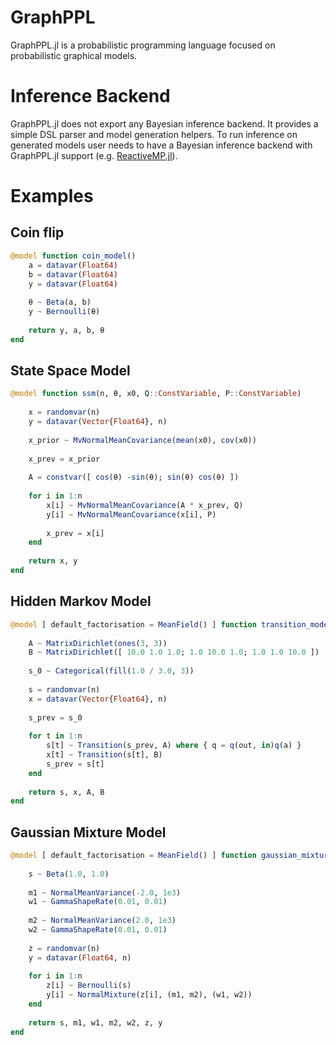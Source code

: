# GraphPPL

GraphPPL.jl is a probabilistic programming language focused on probabilistic graphical models. 

# Inference Backend

GraphPPL.jl does not export any Bayesian inference backend. It provides a simple DSL parser and model generation helpers. To run inference on 
generated models user needs to have a Bayesian inference backend with GraphPPL.jl support (e.g. [ReactiveMP.jl](https://github.com/biaslab/ReactiveMP.jl)). 

# Examples

## Coin flip

```julia
@model function coin_model() 
    a = datavar(Float64)
    b = datavar(Float64)
    y = datavar(Float64)
    
    θ ~ Beta(a, b)
    y ~ Bernoulli(θ)
    
    return y, a, b, θ
end
```

## State Space Model

```julia
@model function ssm(n, θ, x0, Q::ConstVariable, P::ConstVariable)
    
    x = randomvar(n)
    y = datavar(Vector{Float64}, n)
    
    x_prior ~ MvNormalMeanCovariance(mean(x0), cov(x0))
    
    x_prev = x_prior
    
    A = constvar([ cos(θ) -sin(θ); sin(θ) cos(θ) ])
    
    for i in 1:n
        x[i] ~ MvNormalMeanCovariance(A * x_prev, Q)
        y[i] ~ MvNormalMeanCovariance(x[i], P)
        
        x_prev = x[i]
    end
    
    return x, y
end
```

## Hidden Markov Model

```julia
@model [ default_factorisation = MeanField() ] function transition_model(n)
    
    A ~ MatrixDirichlet(ones(3, 3)) 
    B ~ MatrixDirichlet([ 10.0 1.0 1.0; 1.0 10.0 1.0; 1.0 1.0 10.0 ])
    
    s_0 ~ Categorical(fill(1.0 / 3.0, 3))
    
    s = randomvar(n)
    x = datavar(Vector{Float64}, n)
    
    s_prev = s_0
    
    for t in 1:n
        s[t] ~ Transition(s_prev, A) where { q = q(out, in)q(a) }
        x[t] ~ Transition(s[t], B)
        s_prev = s[t]
    end
    
    return s, x, A, B
end
```

## Gaussian Mixture Model

```julia
@model [ default_factorisation = MeanField() ] function gaussian_mixture_model(n)
    
    s ~ Beta(1.0, 1.0)
    
    m1 ~ NormalMeanVariance(-2.0, 1e3)
    w1 ~ GammaShapeRate(0.01, 0.01)
    
    m2 ~ NormalMeanVariance(2.0, 1e3)
    w2 ~ GammaShapeRate(0.01, 0.01)
    
    z = randomvar(n)
    y = datavar(Float64, n)
    
    for i in 1:n
        z[i] ~ Bernoulli(s)
        y[i] ~ NormalMixture(z[i], (m1, m2), (w1, w2))
    end
    
    return s, m1, w1, m2, w2, z, y
end
```